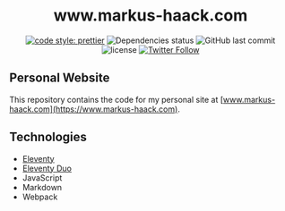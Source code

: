 <h1 align="center">www.markus-haack.com</h1>
<div align="center">
<p>

[![code style: prettier](https://img.shields.io/badge/code_style-prettier-ff69b4.svg?style=flat-square)](https://github.com/prettier/prettier)
![Dependencies status](https://img.shields.io/david/mhaack/mh-site.svg?style=flat-square)
![GitHub last commit](https://img.shields.io/github/last-commit/mhaack/mh-site.svg?style=flat-square)
![license](https://img.shields.io/github/license/mhaack/mh-site.svg?style=flat-square)
[![Twitter Follow](https://img.shields.io/twitter/follow/mhaack.svg?style=social&label=Follow)](https://twitter.com/mhaack)

</p>
</div>

## Personal Website
This repository contains the code for my personal site at [www.markus-haack.com](https://www.markus-haack.com).

## Technologies
* [Eleventy](https://www.11ty.dev/)
* [Eleventy Duo](https://github.com/yinkakun/eleventy-duo/)
* JavaScript
* Markdown
* Webpack